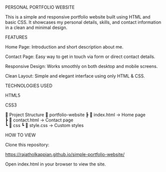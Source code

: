 PERSONAL PORTFOLIO WEBSITE

This is a simple and responsive portfolio website built using HTML and basic CSS.
It showcases my personal details, skills, and contact information in a clean and minimal design.

FEATURES

Home Page: Introduction and short description about me.

Contact Page: Easy way to get in touch via form or direct contact details.

Responsive Design: Works smoothly on both desktop and mobile screens.

Clean Layout: Simple and elegant interface using only HTML & CSS.

TECHNOLOGIES USED

HTML5

CSS3

📂 Project Structure
📁 portfolio-website
 ┣ 📜 index.html        → Home page  
 ┣ 📜 contact.html      → Contact page  
 ┗ 📁 css
     ┗ 📜 style.css     → Custom styles

HOW TO VIEW

Clone this repository:

https://rajatholkappian.github.io/simple-portfolio-website/


Open index.html in your browser to view the site.
